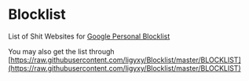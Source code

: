 # Blocklist
List of Shit Websites for [Google Personal Blocklist](https://chrome.google.com/webstore/detail/personal-blocklist-by-goo/nolijncfnkgaikbjbdaogikpmpbdcdef)

You may also get the list through [https://raw.githubusercontent.com/ligyxy/Blocklist/master/BLOCKLIST](https://raw.githubusercontent.com/ligyxy/Blocklist/master/BLOCKLIST)
